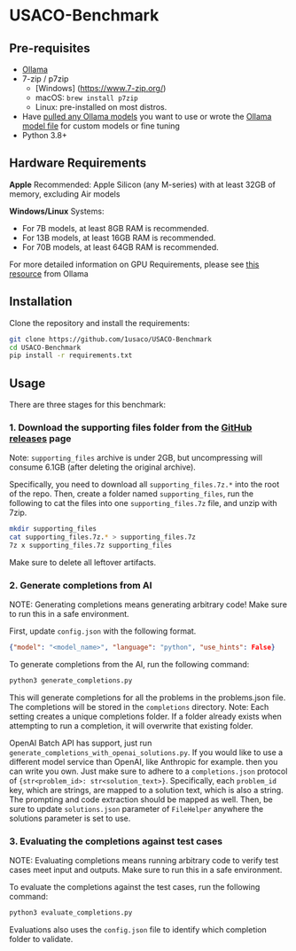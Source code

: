 # USACO-Benchmark

## Pre-requisites

- [Ollama](https://ollama.com/)
- 7-zip / p7zip
    - [Windows] (https://www.7-zip.org/)
    - macOS: `brew install p7zip`
    - Linux: pre-installed on most distros. 
- Have [pulled any Ollama models](https://github.com/ollama/ollama/blob/main/docs/api.md#pull-a-model) you want to use or wrote the [Ollama model file](https://github.com/ollama/ollama/blob/main/docs/modelfile.md) for custom models or fine tuning
- Python 3.8+

## Hardware Requirements

**Apple** Recommended: Apple Silicon (any M-series) with at least 32GB of memory, excluding Air models

**Windows/Linux** Systems:

- For 7B models, at least 8GB RAM is recommended.
- For 13B models, at least 16GB RAM is recommended.
- For 70B models, at least 64GB RAM is recommended.

For more detailed information on GPU Requirements, please see [this resource](https://github.com/ollama/ollama/blob/main/docs/gpu.md) from Ollama

## Installation

Clone the repository and install the requirements:

```bash
git clone https://github.com/1usaco/USACO-Benchmark
cd USACO-Benchmark
pip install -r requirements.txt
```

## Usage

There are three stages for this benchmark:

### 1. Download the supporting files folder from the [GitHub releases](https://github.com/1usaco/USACO-Benchmark/releases) page
Note: `supporting_files` archive is under 2GB, but uncompressing will consume 6.1GB (after deleting the original archive).

Specifically, you need to download all `supporting_files.7z.*` into the root of the repo.
Then, create a folder named `supporting_files`, run the following to cat the files into one `supporting_files.7z` file, and unzip with 7zip.
```bash
mkdir supporting_files
cat supporting_files.7z.* > supporting_files.7z
7z x supporting_files.7z supporting_files
```

Make sure to delete all leftover artifacts.

### 2. Generate completions from AI
NOTE: Generating completions means generating arbitrary code! Make sure to run this in a safe environment.

First, update `config.json` with the following format.
```json
{"model": "<model_name>", "language": "python", "use_hints": False}
```

To generate completions from the AI, run the following command:

```bash
python3 generate_completions.py
```

This will generate completions for all the problems in the problems.json file. The completions will be stored in the `completions` directory.
Note: Each setting creates a unique completions folder. If a folder already exists when attempting to run a completion, it will overwrite that existing folder.

OpenAI Batch API has support, just run `generate_completions_with_openai_solutions.py`. If you would like to use a different model service than OpenAI, like Anthropic for example. then you can write you own. Just make sure to adhere to a `completions.json` protocol of `{str<problem_id>: str<solution_text>}`. Specifically, each `problem_id` key, which are strings, are mapped to a solution text, which is also a string. The prompting and code extraction should be mapped as well. Then, be sure to update `solutions.json` parameter of `FileHelper` anywhere the solutions parameter is set to use. 

### 3. Evaluating the completions against test cases
NOTE: Evaluating completions means running arbitrary code to verify test cases meet input and outputs. Make sure to run this in a safe environment.

To evaluate the completions against the test cases, run the following command:

```bash
python3 evaluate_completions.py
```

Evaluations also uses the `config.json` file to identify which completion folder to validate.
